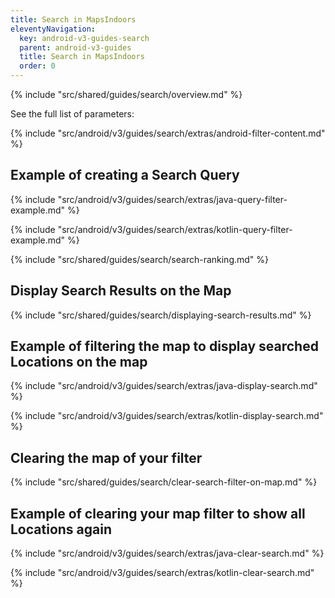 ```yaml
---
title: Search in MapsIndoors
eleventyNavigation:
  key: android-v3-guides-search
  parent: android-v3-guides
  title: Search in MapsIndoors
  order: 0
---
```


{% include "src/shared/guides/search/overview.md" %}

See the full list of parameters:

{% include "src/android/v3/guides/search/extras/android-filter-content.md" %}

## Example of creating a Search Query

<mi-tabs>
<mi-tab label="Java" tab-for="java"></mi-tab>
<mi-tab label="Kotlin" tab-for="kotlin"></mi-tab>
<mi-tab-panel id="java">

{% include "src/android/v3/guides/search/extras/java-query-filter-example.md" %}

</mi-tab-panel>
<mi-tab-panel id="kotlin">

{% include "src/android/v3/guides/search/extras/kotlin-query-filter-example.md" %}

</mi-tab-panel>
</mi-tabs>

{% include "src/shared/guides/search/search-ranking.md" %}

## Display Search Results on the Map

{% include "src/shared/guides/search/displaying-search-results.md" %}

## Example of filtering the map to display searched Locations on the map

<mi-tabs>
<mi-tab label="Java" tab-for="androidJava"></mi-tab>
<mi-tab label="Kotlin" tab-for="androidKotlin"></mi-tab>
<mi-tab-panel id="androidJava">

{% include "src/android/v3/guides/search/extras/java-display-search.md" %}

</mi-tab-panel>
<mi-tab-panel id="androidKotlin">

{% include "src/android/v3/guides/search/extras/kotlin-display-search.md" %}

</mi-tab-panel>
</mi-tabs>

## Clearing the map of your filter

{% include "src/shared/guides/search/clear-search-filter-on-map.md" %}

## Example of clearing your map filter to show all Locations again

<mi-tabs>
<mi-tab label="Java" tab-for="androidJava"></mi-tab>
<mi-tab label="Kotlin" tab-for="androidKotlin"></mi-tab>
<mi-tab-panel id="androidJava">

{% include "src/android/v3/guides/search/extras/java-clear-search.md" %}

</mi-tab-panel>
<mi-tab-panel id="androidKotlin">

{% include "src/android/v3/guides/search/extras/kotlin-clear-search.md" %}

</mi-tab-panel>
</mi-tabs>
